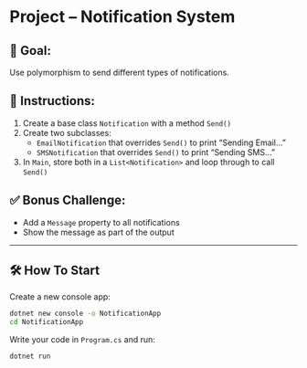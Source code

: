 # Project – Notification System

## 🧠 Goal:
Use polymorphism to send different types of notifications.

## 🔧 Instructions:
1. Create a base class `Notification` with a method `Send()`
2. Create two subclasses:
   - `EmailNotification` that overrides `Send()` to print “Sending Email...”
   - `SMSNotification` that overrides `Send()` to print “Sending SMS...”
3. In `Main`, store both in a `List<Notification>` and loop through to call `Send()`

## ✅ Bonus Challenge:
- Add a `Message` property to all notifications
- Show the message as part of the output

---

## 🛠️ How To Start

Create a new console app:
```bash
dotnet new console -o NotificationApp
cd NotificationApp
```

Write your code in `Program.cs` and run:
```bash
dotnet run
```
